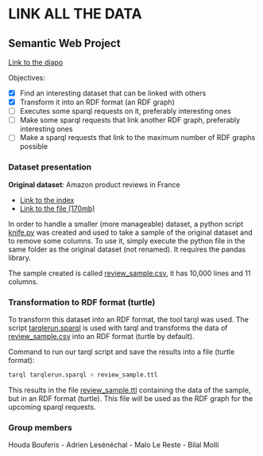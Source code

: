 # LINK ALL THE DATA
## Semantic Web Project

[Link to the diapo](https://docs.google.com/presentation/d/17ujsVmwEoxKzDSSzz7CoVLtgLVd3hdcQStUgbiQ9YqY/edit#slide=id.p)

Objectives:
 - [x] Find an interesting dataset that can be linked with others
 - [x] Transform it into an RDF format (an RDF graph)
 - [ ] Executes some sparql requests on it, preferably interesting ones
 - [ ] Make some sparql requests that link another RDF graph, preferably interesting ones
 - [ ] Make a sparql requests that link to the maximum number of RDF graphs possible

### Dataset presentation

**Original dataset**: Amazon product reviews in France
 - [Link to the index](https://s3.amazonaws.com/amazon-reviews-pds/tsv/index.txt)
 - [Link to the file (170mb)](https://s3.amazonaws.com/amazon-reviews-pds/tsv/amazon_reviews_multilingual_FR_v1_00.tsv.gz)

In order to handle a smaller (more manageable) dataset, a python script [knife.py](https://github.com/happy44300/projet-web-semantique/knife.py) was created and used to take a sample of the original dataset and to remove some columns. To use it, simply execute the python file in the same folder as the original dataset (not renamed). It requires the pandas library.

The sample created is called [review_sample.csv](https://github.com/happy44300/projet-web-semantique/review_sample.csv), it has 10,000 lines and 11 columns.


### Transformation to RDF format (turtle)

To transform this dataset into an RDF format, the tool tarql was used. The script [tarqlerun.sparql](https://github.com/happy44300/projet-web-semantique/tarqlerun.sparql) is used with tarql and transforms the data of [review_sample.csv](https://github.com/happy44300/projet-web-semantique/review_sample.csv) into an RDF format (turtle by default).

Command to run our tarql script and save the results into a file (turtle format):
```bash
tarql tarqlerun.sparql > review_sample.ttl
```

This results in the file [review_sample.ttl](https://github.com/happy44300/projet-web-semantique/review_sample.ttl) containing the data of the sample, but in an RDF format (turtle). This file will be used as the RDF graph for the upcoming sparql requests.


### Group members

Houda Bouferis - Adrien Lesénéchal - Malo Le Reste - Bilal Molli
